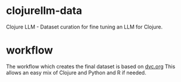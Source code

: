 # clojurellm-data
Clojure LLM - Dataset curation for fine tuning an LLM for Clojure.

# workflow
The workflow which creates the final dataset is based on [dvc.org](http://dvc.org)
This allows an easy mix of Clojure and Python and R if needed.
